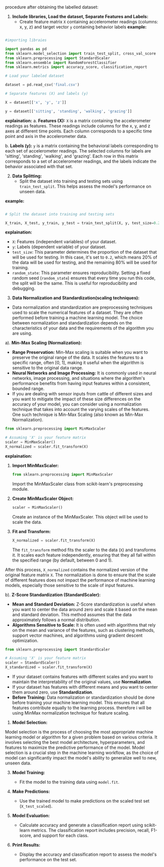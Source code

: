 procedure after obtaining the labelled dataset:

1. **Include libraries, Load the dataset, Separate Features and Labels:**
   - Create feature matrix `X` containing accelerometer readings (columns: x, y, z) and target vector `y` containing behavior labels
**example:**

```python

#importing libraies

import pandas as pd
from sklearn.model_selection import train_test_split, cross_val_score
from sklearn.preprocessing import StandardScaler
from sklearn.ensemble import RandomForestClassifier
from sklearn.metrics import accuracy_score, classification_report

# Load your labeled dataset

dataset = pd.read_csv('final.csv')

# Separate features (X) and labels (y)

X = dataset[['x', 'y', 'z']]

y = dataset[['sitting', 'standing', 'walking', 'grazing']]

```
**explaination:**
a. **Features (X):**
`X` is a matrix containing the accelerometer readings as features. These readings include columns for the x, y, and z axes at different time points.
Each column corresponds to a specific time point and axis in the accelerometer data.

b. **Labels (y):**
`y` is a matrix containing the behavioral labels corresponding to each set of accelerometer readings.
The selected columns for labels are 'sitting', 'standing', 'walking', and 'grazing'.
Each row in this matrix corresponds to a set of accelerometer readings, and the labels indicate the behavior associated with that set.


2. **Data Splitting:**
   - Split the dataset into training and testing sets using `train_test_split`. This helps assess the model's performance on unseen data.

**example:**
```python

# Split the dataset into training and testing sets

X_train, X_test, y_train, y_test = train_test_split(X, y, test_size=0.2, random_state=42)

```
**explaination:**
- `X`: Features (independent variables) of your dataset.
- `y`: Labels (dependent variable) of your dataset.
- `test_size`: This parameter determines the proportion of the dataset that will be used for testing. In this case, it's set to `0.2`, which means 20% of the data will be used for testing, and the remaining 80% will be used for training.
- `random_state`: This parameter ensures reproducibility. Setting a fixed random seed (`random_state`) ensures that every time you run this code, the split will be the same. This is useful for reproducibility and debugging.

3. **Data Normalization and Standardization(scaling techniques):**
- Data normalization and standardization are preprocessing techniques used to scale the numerical features of a dataset. They are often performed before training a machine learning model. The choice between normalization and standardization depends on the characteristics of your data and the requirements of the algorithm you are using.

a). **Min-Max Scaling (Normalization):**
   - **Range Preservation:** Min-Max scaling is suitable when you want to preserve the original range of the data. It scales the features to a specific range, often [0, 1], making it useful when the algorithm is sensitive to the original data range.
   - **Neural Networks and Image Processing:** It is commonly used in neural networks, image processing, and situations where the algorithm's performance benefits from having input features within a consistent, bounded range.
   - If you are dealing with sensor inputs from cattle of different sizes and you want to mitigate the impact of these size differences on the accuracy of your model, you can consider using a normalization technique that takes into account the varying scales of the features. One such technique is Min-Max Scaling (also known as Min-Max Normalization).
   
```python
from sklearn.preprocessing import MinMaxScaler

# Assuming 'X' is your feature matrix
scaler = MinMaxScaler()
X_normalized = scaler.fit_transform(X)
```
**explaination:**

1. **Import MinMaxScaler:**
   ```python
   from sklearn.preprocessing import MinMaxScaler
   ```
   Import the MinMaxScaler class from scikit-learn's preprocessing module.

2. **Create MinMaxScaler Object:**
   ```python
   scaler = MinMaxScaler()
   ```
   Create an instance of the MinMaxScaler. This object will be used to scale the data.

3. **Fit and Transform:**
   ```python
   X_normalized = scaler.fit_transform(X)
   ```
   The `fit_transform` method fits the scaler to the data (`X`) and transforms it. It scales each feature independently, ensuring that they all fall within the specified range (by default, between 0 and 1).

After this process, `X_normalized` contains the normalized version of the original feature matrix `X`. The normalization is done to ensure that the scale of different features does not impact the performance of machine learning models, especially those sensitive to the scale of input features.


b). **Z-Score Standardization (StandardScaler):**
   - **Mean and Standard Deviation:** Z-Score standardization is useful when you want to center the data around zero and scale it based on the mean and standard deviation. This method assumes that the data approximately follows a normal distribution.
   - **Algorithms Sensitive to Scale:** It is often used with algorithms that rely on the mean and variance of the features, such as clustering methods, support vector machines, and algorithms using gradient descent optimization.
   
```python
from sklearn.preprocessing import StandardScaler

# Assuming 'X' is your feature matrix
scaler = StandardScaler()
X_standardized = scaler.fit_transform(X)

```

- If your dataset contains features with different scales and you want to maintain the interpretability of the original values, use **Normalization**.
- If your dataset has features with different means and you want to center them around zero, use **Standardization**.
- **Before Training:** Data normalization or standardization should be done before training your machine learning model. This ensures that all features contribute equally to the learning process.
 therefore i will be using MinMax normalization technique for feature scaling.
 
1. **Model Selection:**

Model selection is the process of choosing the most appropriate machine learning model or algorithm for a given problem based on various criteria. It involves selecting the best model architecture, hyperparameters, and features to maximize the predictive performance of the model. Model selection is a crucial step in the machine learning workflow, as the choice of model can significantly impact the model's ability to generalize well to new, unseen data.





3. **Model Training:**
   - Fit the model to the training data using `model.fit`.

4. **Make Predictions:**
   - Use the trained model to make predictions on the scaled test set (`X_test_scaled`).

5. **Model Evaluation:**
   - Calculate accuracy and generate a classification report using scikit-learn metrics. The classification report includes precision, recall, F1-score, and support for each class.

6. **Print Results:**
    - Display the accuracy and classification report to assess the model's performance on the test set.
